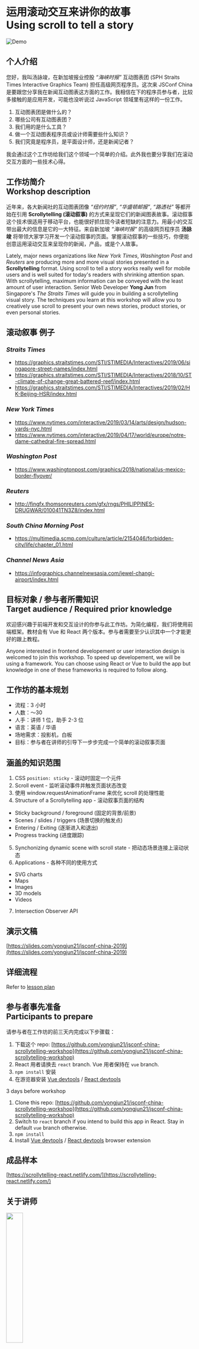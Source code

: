 # 运用滚动交互来讲你的故事<br>Using scroll to tell a story

![Demo](./src/assets/scrollytelling.gif)

## 个人介绍

您好，我叫汤詠竣，在新加坡报业控股 *“海峡时报”* 互动图表团 (SPH Straits Times Interactive Graphics Team) 担任高级网页程序员。这次来 JSConf China 是要跟您分享我在新闻互动图表这方面的工作。我相信在下的程序员参与者，比较多接触的是应用开发，可能也没听说过 JavaScript 领域里有这样的一份工作。

1. 互动图表团是做什么的？
2. 哪些公司有互动图表团？
2. 我们用的是什么工具？
3. 做一个互动图表程序员或设计师需要些什么知识？
4. 我们究竟是程序员，是平面设计师，还是新闻记者？

我会通过这个工作坊给我们这个领域一个简单的介绍。此外我也要分享我们在滚动交互方面的一些技术心得。

## 工作坊简介<br>Workshop description

近年来，各大新闻社的互动图表团像 *“纽约时报”*, *“华盛顿邮报”*, *“路透社”* 等都开始在引用 **Scrollytelling (滚动叙事)** 的方式来呈现它们的新闻图表故事。滚动叙事这个技术很适用于移动平台，也能很好抓住现今读者短缺的注意力。用最小的交互带出最大的信息是它的一大特征。来自新加坡 *“海峡时报”* 的高级网页程序员 **汤詠竣** 将带领大家学习开发一个滚动叙事的页面。掌握滚动叙事的一些技巧，你便能创意运用滚动交互来呈现你的新闻，产品，或是个人故事。

Lately, major news organizations like *New York Times*, *Washington Post* and *Reuters* are producing more and more visual stories presented in a **Scrollytelling** format. Using scroll to tell a story works really well for mobile users and is well suited for today's readers with shrinking attention span. With scrollytelling, maximum information can be conveyed with the least amount of user interaction. Senior Web Developer **Yong Jun** from Singapore's *The Straits Times* will guide you in building a scrollytelling visual story. The techniques you learn at this workshop will allow you to creatively use scroll to present your own news stories, product stories, or even personal stories.

## 滚动叙事 例子

### *Straits Times*
- https://graphics.straitstimes.com/STI/STIMEDIA/Interactives/2019/06/singapore-street-names/index.html
- https://graphics.straitstimes.com/STI/STIMEDIA/Interactives/2018/10/ST-climate-of-change-great-battered-reef/index.html
- https://graphics.straitstimes.com/STI/STIMEDIA/Interactives/2019/02/HK-Beijing-HSR/index.html

### *New York Times*
- https://www.nytimes.com/interactive/2019/03/14/arts/design/hudson-yards-nyc.html
- https://www.nytimes.com/interactive/2019/04/17/world/europe/notre-dame-cathedral-fire-spread.html

### *Washington Post*
- https://www.washingtonpost.com/graphics/2018/national/us-mexico-border-flyover/

### *Reuters*
- http://fingfx.thomsonreuters.com/gfx/rngs/PHILIPPINES-DRUGWAR/010041TN3Z8/index.html

### *South China Morning Post*
- https://multimedia.scmp.com/culture/article/2154046/forbidden-city/life/chapter_01.html

### *Channel News Asia*
- https://infographics.channelnewsasia.com/jewel-changi-airport/index.html

## 目标对象 / 参与者所需知识<br>Target audience / Required prior knowledge

欢迎感兴趣于前端开发和交互设计的你参与此工作坊。为简化编程，我们将使用前端框架。教材会有 Vue 和 React 两个版本。参与者需要至少认识其中一个才能更好的跟上教程。

Anyone interested in frontend developement or user interaction design is welcomed to join this workshop. To speed up developement, we will be using a framework. You can choose using React or Vue to build the app but knowledge in one of these frameworks is required to follow along.

## 工作坊的基本规划

- 流程：3 小时
- 人数：～30
- 人手：讲师 1 位，助手 2-3 位
- 语言：英语 / 华语
- 场地需求：投影机，白板
- 目标：参与者在讲师的引导下一步步完成一个简单的滚动叙事页面

## 涵盖的知识范围

1. CSS `position: sticky` - 滚动时固定一个元件
2. Scroll event - 监听滚动事件并触发页面状态改变
3. 使用 window.requestAnimationFrame 来优化 scroll 的处理性能
4. Structure of a Scrollytelling app - 滚动叙事页面的结构
  - Sticky background / foreground (固定的背景/前景)
  - Scenes / slides / triggers (场景切换的触发点)
  - Entering / Exiting (逐渐进入和退出)
  - Progress tracking (进度跟踪)
5. Synchonizing dynamic scene with scroll state - 把动态场景连接上滚动状态
6. Applications - 各种不同的使用方式
  - SVG charts
  - Maps
  - Images
  - 3D models
  - Videos
7. Intersection Observer API

## 演示文稿

[https://slides.com/yongjun21/jsconf-china-2019](https://slides.com/yongjun21/jsconf-china-2019)

## 详细流程

Refer to [lesson plan](./doc/LESSON_PLAN.md)

## 参与者事先准备<br>Participants to prepare

请参与者在工作坊的前三天内完成以下步骤载：
1. 下载这个 repo: [https://github.com/yongjun21/jsconf-china-scrollytelling-workshop](https://github.com/yongjun21/jsconf-china-scrollytelling-workshop)
2. React 用者请换去 `react` branch. Vue 用者保持在 `vue` branch.
3. `npm install` 安装
4. 在游览器安装 [Vue devtools](https://github.com/vuejs/vue-devtools) / [React devtools](https://github.com/facebook/react-devtools)

3 days before workshop
1. Clone this repo: [https://github.com/yongjun21/jsconf-china-scrollytelling-workshop](https://github.com/yongjun21/jsconf-china-scrollytelling-workshop)
2. Switch to `react` branch if you intend to build this app in React. Stay in default `vue` branch otherwise.
3. `npm install`
4. Install [Vue devtools](https://github.com/vuejs/vue-devtools) / [React devtools](https://github.com/facebook/react-devtools) browser extension

## 成品样本

[https://scrollytelling-react.netlify.com/](https://scrollytelling-react.netlify.com/)

## 关于讲师

<img src="./src/assets/photo.jpg" width="30%" />

### 汤詠竣 🇸🇬

新加坡报业控股 <img src="./src/assets/sph-logo.png" height="24px" /> 海峡时报 <img src="./src/assets/st-logo.png" height="24px" />

高级网页程序员

在互动图表和数据可视化开发上有三年的经验。

热爱数据和编程。常在新加坡 Javascript 社区里做演讲/指导工作坊分享技术心得。

在六月份刚结束的 JSConf Asia 2019 指导了一个 SVG Animation 的工作坊。

***

This project was bootstrapped with [Create React App](https://github.com/facebook/create-react-app).

## Available Scripts

In the project directory, you can run:

### `npm start`

Runs the app in the development mode.<br>
Open [http://localhost:3000](http://localhost:3000) to view it in the browser.

The page will reload if you make edits.<br>
You will also see any lint errors in the console.

### `npm test`

Launches the test runner in the interactive watch mode.<br>
See the section about [running tests](https://facebook.github.io/create-react-app/docs/running-tests) for more information.

### `npm run build`

Builds the app for production to the `build` folder.<br>
It correctly bundles React in production mode and optimizes the build for the best performance.

The build is minified and the filenames include the hashes.<br>
Your app is ready to be deployed!

See the section about [deployment](https://facebook.github.io/create-react-app/docs/deployment) for more information.

### `npm run eject`

**Note: this is a one-way operation. Once you `eject`, you can’t go back!**

If you aren’t satisfied with the build tool and configuration choices, you can `eject` at any time. This command will remove the single build dependency from your project.

Instead, it will copy all the configuration files and the transitive dependencies (Webpack, Babel, ESLint, etc) right into your project so you have full control over them. All of the commands except `eject` will still work, but they will point to the copied scripts so you can tweak them. At this point you’re on your own.

You don’t have to ever use `eject`. The curated feature set is suitable for small and middle deployments, and you shouldn’t feel obligated to use this feature. However we understand that this tool wouldn’t be useful if you couldn’t customize it when you are ready for it.

## Learn More

You can learn more in the [Create React App documentation](https://facebook.github.io/create-react-app/docs/getting-started).

To learn React, check out the [React documentation](https://reactjs.org/).

### Code Splitting

This section has moved here: https://facebook.github.io/create-react-app/docs/code-splitting

### Analyzing the Bundle Size

This section has moved here: https://facebook.github.io/create-react-app/docs/analyzing-the-bundle-size

### Making a Progressive Web App

This section has moved here: https://facebook.github.io/create-react-app/docs/making-a-progressive-web-app

### Advanced Configuration

This section has moved here: https://facebook.github.io/create-react-app/docs/advanced-configuration

### Deployment

This section has moved here: https://facebook.github.io/create-react-app/docs/deployment

### `npm run build` fails to minify

This section has moved here: https://facebook.github.io/create-react-app/docs/troubleshooting#npm-run-build-fails-to-minify
